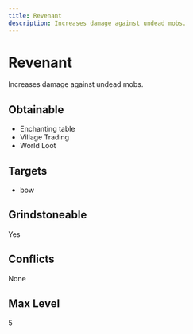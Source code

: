 ```yaml
---
title: Revenant
description: Increases damage against undead mobs.
---
```

# Revenant
Increases damage against undead mobs.
## Obtainable
- Enchanting table
- Village Trading
- World Loot
## Targets
- bow
## Grindstoneable
Yes
## Conflicts
None
## Max Level
5
